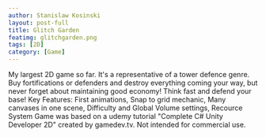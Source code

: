 ```yaml
---
author: Stanislaw Kosinski
layout: post-full
title: Glitch Garden
featimg: glitchgarden.png
tags: [2D]
category: [Game]
---
```


My largest 2D game so far. It's a representative of a tower defence genre. Buy fortifications or defenders and destroy everything coming your way, but never forget about maintaining good economy! Think fast and defend your base!
Key Features: First animations, Snap to grid mechanic, Many canvases in one scene, Difficulty and Global Volume settings, Recource System
Game was based on a udemy tutorial "Complete C# Unity Developer 2D" created by gamedev.tv.
Not intended for commercial use.
